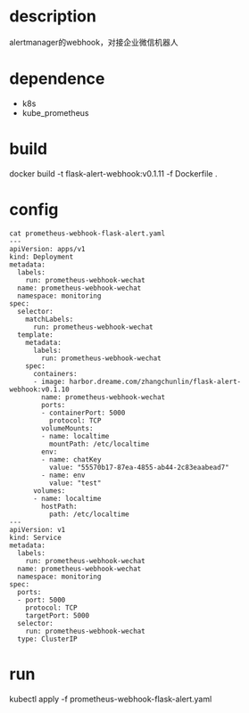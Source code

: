 # description
alertmanager的webhook，对接企业微信机器人

# dependence
- k8s
- kube_prometheus

# build
docker build -t flask-alert-webhook:v0.1.11  -f Dockerfile .

# config
```shell script
cat prometheus-webhook-flask-alert.yaml
---
apiVersion: apps/v1
kind: Deployment
metadata:
  labels:
    run: prometheus-webhook-wechat
  name: prometheus-webhook-wechat
  namespace: monitoring
spec:
  selector:
    matchLabels:
      run: prometheus-webhook-wechat
  template:
    metadata:
      labels:
        run: prometheus-webhook-wechat
    spec:
      containers:
      - image: harbor.dreame.com/zhangchunlin/flask-alert-webhook:v0.1.10
        name: prometheus-webhook-wechat
        ports:
        - containerPort: 5000
          protocol: TCP
        volumeMounts:
        - name: localtime
          mountPath: /etc/localtime
        env:
        - name: chatKey
          value: "55570b17-87ea-4855-ab44-2c83eaabead7"
        - name: env
          value: "test"
      volumes:
      - name: localtime
        hostPath:
          path: /etc/localtime
---
apiVersion: v1
kind: Service
metadata:
  labels:
    run: prometheus-webhook-wechat
  name: prometheus-webhook-wechat
  namespace: monitoring
spec:
  ports:
  - port: 5000
    protocol: TCP
    targetPort: 5000
  selector:
    run: prometheus-webhook-wechat
  type: ClusterIP
```

# run
kubectl apply -f prometheus-webhook-flask-alert.yaml
